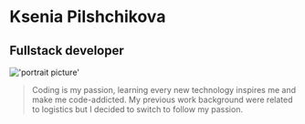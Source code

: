 # Ksenia Pilshchikova
## Fullstack developer

!['portrait picture']('portrait.jpeg')

> Coding is my passion, learning every new technology inspires me and make me code-addicted. My previous work background were related to logistics but I decided to switch to follow my passion.

